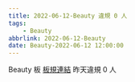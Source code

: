 ```yaml
---
title: 2022-06-12-Beauty 違規 0 人
tags:
    - Beauty
abbrlink: 2022-06-12-Beauty
date: Beauty-2022-06-12 12:00:00
---
```

Beauty 板 [板規連結](https://www.ptt.cc/bbs/Beauty/M.1630069980.A.84B.html)
昨天違規 0 人
